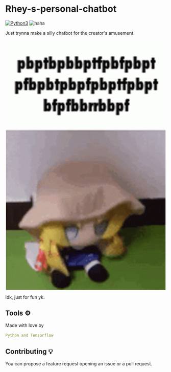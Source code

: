 # Rhey-s-personal-chatbot

[![Python3](https://img.shields.io/badge/language-Python3-red)](https://www.python.org/downloads/)
![haha](https://img.shields.io/badge/status-on_progress%20%F0%9F%9A%A7-yellow)

Just trynna make a silly chatbot for the creator's amusement.

<p align="center">
<img align="center" src=".img/idiotfumo.gif" width="500">
</p>

Idk, just for fun yk.

## Tools ⚙️
Made with love by
```yaml
Python and Tensorflow
```

## Contributing 💡

You can propose a feature request opening an issue or a pull request.